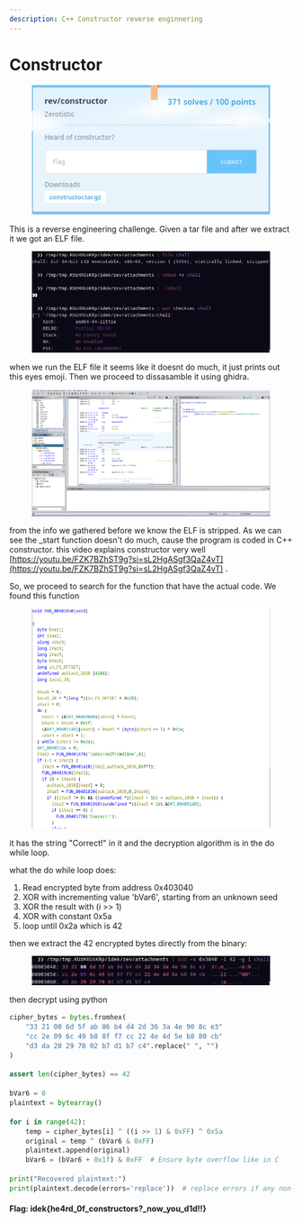 ```yaml
---
description: C++ Constructor reverse enginnering
---
```


# Constructor

<figure><img src="../../../.gitbook/assets/image (5).png" alt=""><figcaption></figcaption></figure>

This is a reverse engineering challenge. Given a tar file and after we extract it we got an ELF file.

<figure><img src="../../../.gitbook/assets/image (2) (1).png" alt=""><figcaption></figcaption></figure>

when we run the ELF file it seems like it doesnt do much, it just prints out this eyes emoji. Then we proceed to dissasamble it using ghidra.

<figure><img src="../../../.gitbook/assets/image (4) (1).png" alt=""><figcaption></figcaption></figure>

from the info we gathered before we know the ELF is stripped. As we can see the \_start function doesn't do much, cause the program is coded in C++ constructor. this video explains constructor very well [https://youtu.be/FZK7BZhST9g?si=sL2HgASgf3QaZ4vT](https://youtu.be/FZK7BZhST9g?si=sL2HgASgf3QaZ4vT) .

So, we proceed to search for the function that have the actual code. We found this function

<figure><img src="../../../.gitbook/assets/image (5) (1).png" alt=""><figcaption></figcaption></figure>

it has the string "Correct!" in it and the decryption algorithm is in the do while loop.

what the do while loop does:

1. Read encrypted byte from address 0x403040
2. XOR with incrementing value 'bVar6', starting from an unknown seed
3. XOR the result with (i >> 1)
4. XOR with constant 0x5a
5. loop until 0x2a which is 42

then we extract the 42 encrypted bytes directly from the binary:

<figure><img src="../../../.gitbook/assets/image (6).png" alt=""><figcaption></figcaption></figure>

then decrypt using python

```python
cipher_bytes = bytes.fromhex(
    "33 21 00 6d 5f ab 86 b4 d4 2d 36 3a 4e 90 8c e3"
    "cc 2e 09 6c 49 b8 8f f7 cc 22 4e 4d 5e b8 80 cb"
    "d3 da 20 29 70 02 b7 d1 b7 c4".replace(" ", "")
)

assert len(cipher_bytes) == 42

bVar6 = 0
plaintext = bytearray()

for i in range(42):
    temp = cipher_bytes[i] ^ ((i >> 1) & 0xFF) ^ 0x5a
    original = temp ^ (bVar6 & 0xFF)
    plaintext.append(original)
    bVar6 = (bVar6 + 0x1f) & 0xFF  # Ensure byte overflow like in C

print("Recovered plaintext:")
print(plaintext.decode(errors='replace'))  # replace errors if any non-printable

```

#### Flag: i**dek{he4rd\_0f\_constructors?\_now\_you\_d1d!!}**

